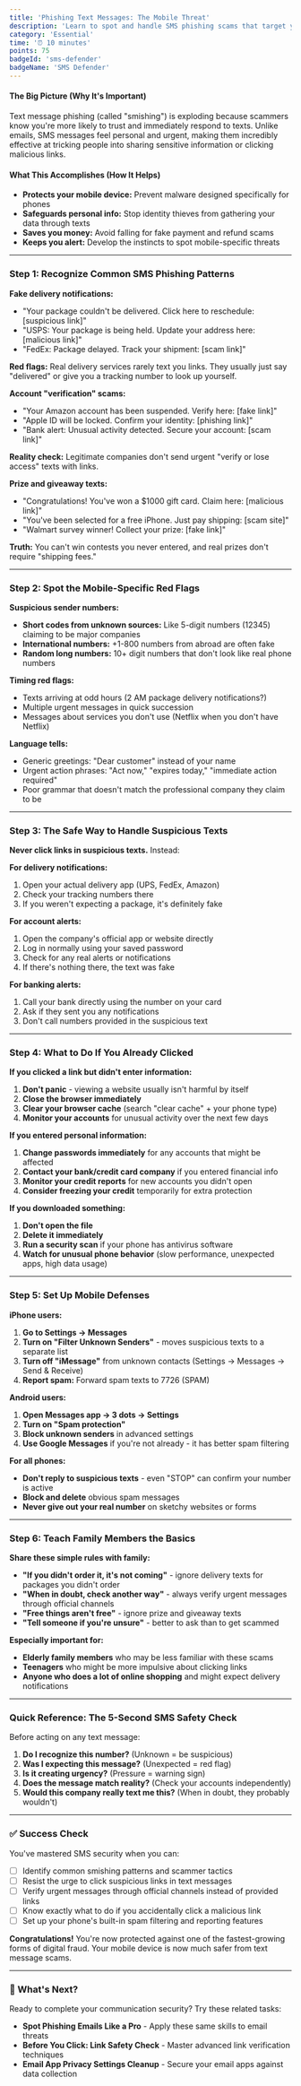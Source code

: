 ```yaml
---
title: 'Phishing Text Messages: The Mobile Threat'
description: 'Learn to spot and handle SMS phishing scams that target your phone and personal information.'
category: 'Essential'
time: '⏰ 10 minutes'
points: 75
badgeId: 'sms-defender'
badgeName: 'SMS Defender'
---
```


#### The Big Picture (Why It's Important)
Text message phishing (called "smishing") is exploding because scammers know you're more likely to trust and immediately respond to texts. Unlike emails, SMS messages feel personal and urgent, making them incredibly effective at tricking people into sharing sensitive information or clicking malicious links.

#### What This Accomplishes (How It Helps)
* **Protects your mobile device:** Prevent malware designed specifically for phones
* **Safeguards personal info:** Stop identity thieves from gathering your data through texts
* **Saves you money:** Avoid falling for fake payment and refund scams
* **Keeps you alert:** Develop the instincts to spot mobile-specific threats

---

### Step 1: Recognize Common SMS Phishing Patterns

**Fake delivery notifications:**
* "Your package couldn't be delivered. Click here to reschedule: [suspicious link]"
* "USPS: Your package is being held. Update your address here: [malicious link]"
* "FedEx: Package delayed. Track your shipment: [scam link]"

**Red flags:** Real delivery services rarely text you links. They usually just say "delivered" or give you a tracking number to look up yourself.

**Account "verification" scams:**
* "Your Amazon account has been suspended. Verify here: [fake link]"
* "Apple ID will be locked. Confirm your identity: [phishing link]"
* "Bank alert: Unusual activity detected. Secure your account: [scam link]"

**Reality check:** Legitimate companies don't send urgent "verify or lose access" texts with links.

**Prize and giveaway texts:**
* "Congratulations! You've won a $1000 gift card. Claim here: [malicious link]"
* "You've been selected for a free iPhone. Just pay shipping: [scam site]"
* "Walmart survey winner! Collect your prize: [fake link]"

**Truth:** You can't win contests you never entered, and real prizes don't require "shipping fees."

---

### Step 2: Spot the Mobile-Specific Red Flags

**Suspicious sender numbers:**
* **Short codes from unknown sources:** Like 5-digit numbers (12345) claiming to be major companies
* **International numbers:** +1-800 numbers from abroad are often fake
* **Random long numbers:** 10+ digit numbers that don't look like real phone numbers

**Timing red flags:**
* Texts arriving at odd hours (2 AM package delivery notifications?)
* Multiple urgent messages in quick succession
* Messages about services you don't use (Netflix when you don't have Netflix)

**Language tells:**
* Generic greetings: "Dear customer" instead of your name
* Urgent action phrases: "Act now," "expires today," "immediate action required"
* Poor grammar that doesn't match the professional company they claim to be

---

### Step 3: The Safe Way to Handle Suspicious Texts

**Never click links in suspicious texts.** Instead:

**For delivery notifications:**
1. Open your actual delivery app (UPS, FedEx, Amazon)
2. Check your tracking numbers there
3. If you weren't expecting a package, it's definitely fake

**For account alerts:**
1. Open the company's official app or website directly
2. Log in normally using your saved password
3. Check for any real alerts or notifications
4. If there's nothing there, the text was fake

**For banking alerts:**
1. Call your bank directly using the number on your card
2. Ask if they sent you any notifications
3. Don't call numbers provided in the suspicious text

---

### Step 4: What to Do If You Already Clicked

**If you clicked a link but didn't enter information:**
1. **Don't panic** - viewing a website usually isn't harmful by itself
2. **Close the browser immediately**
3. **Clear your browser cache** (search "clear cache" + your phone type)
4. **Monitor your accounts** for unusual activity over the next few days

**If you entered personal information:**
1. **Change passwords immediately** for any accounts that might be affected
2. **Contact your bank/credit card company** if you entered financial info
3. **Monitor your credit reports** for new accounts you didn't open
4. **Consider freezing your credit** temporarily for extra protection

**If you downloaded something:**
1. **Don't open the file**
2. **Delete it immediately**
3. **Run a security scan** if your phone has antivirus software
4. **Watch for unusual phone behavior** (slow performance, unexpected apps, high data usage)

---

### Step 5: Set Up Mobile Defenses

**iPhone users:**
1. **Go to Settings → Messages**
2. **Turn on "Filter Unknown Senders"** - moves suspicious texts to a separate list
3. **Turn off "iMessage"** from unknown contacts (Settings → Messages → Send & Receive)
4. **Report spam:** Forward spam texts to 7726 (SPAM)

**Android users:**
1. **Open Messages app → 3 dots → Settings**
2. **Turn on "Spam protection"**
3. **Block unknown senders** in advanced settings
4. **Use Google Messages** if you're not already - it has better spam filtering

**For all phones:**
* **Don't reply to suspicious texts** - even "STOP" can confirm your number is active
* **Block and delete** obvious spam messages
* **Never give out your real number** on sketchy websites or forms

---

### Step 6: Teach Family Members the Basics

**Share these simple rules with family:**
* **"If you didn't order it, it's not coming"** - ignore delivery texts for packages you didn't order
* **"When in doubt, check another way"** - always verify urgent messages through official channels
* **"Free things aren't free"** - ignore prize and giveaway texts
* **"Tell someone if you're unsure"** - better to ask than to get scammed

**Especially important for:**
* **Elderly family members** who may be less familiar with these scams
* **Teenagers** who might be more impulsive about clicking links
* **Anyone who does a lot of online shopping** and might expect delivery notifications

---

### Quick Reference: The 5-Second SMS Safety Check

Before acting on any text message:
1. **Do I recognize this number?** (Unknown = be suspicious)
2. **Was I expecting this message?** (Unexpected = red flag)
3. **Is it creating urgency?** (Pressure = warning sign)
4. **Does the message match reality?** (Check your accounts independently)
5. **Would this company really text me this?** (When in doubt, they probably wouldn't)

---

### ✅ Success Check

You've mastered SMS security when you can:
- [ ] Identify common smishing patterns and scammer tactics
- [ ] Resist the urge to click suspicious links in text messages
- [ ] Verify urgent messages through official channels instead of provided links
- [ ] Know exactly what to do if you accidentally click a malicious link
- [ ] Set up your phone's built-in spam filtering and reporting features

**Congratulations!** You're now protected against one of the fastest-growing forms of digital fraud. Your mobile device is now much safer from text message scams.

---

### 🎯 What's Next?

Ready to complete your communication security? Try these related tasks:
* **Spot Phishing Emails Like a Pro** - Apply these same skills to email threats
* **Before You Click: Link Safety Check** - Master advanced link verification techniques
* **Email App Privacy Settings Cleanup** - Secure your email apps against data collection
